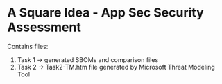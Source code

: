 # A Square Idea - App Sec Security Assessment

Contains files:
1) Task 1 -> generated SBOMs and comparison files
2) Task 2 -> Task2-TM.htm file generated by Microsoft Threat Modeling Tool